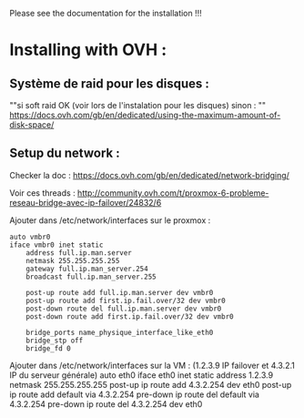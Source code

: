 Please see the documentation for the installation !!!


# Installing with OVH :

## Système de raid pour les disques : 

""si soft raid OK (voir lors de l'instalation pour les disques) sinon : ""
https://docs.ovh.com/gb/en/dedicated/using-the-maximum-amount-of-disk-space/

## Setup du network :

Checker la doc : https://docs.ovh.com/gb/en/dedicated/network-bridging/

Voir ces threads : http://community.ovh.com/t/proxmox-6-probleme-reseau-bridge-avec-ip-failover/24832/6


Ajouter dans /etc/network/interfaces sur le proxmox :

    auto vmbr0
    iface vmbr0 inet static
        address full.ip.man.server
        netmask 255.255.255.255
        gateway full.ip.man_server.254
        broadcast full.ip.man_server.255

        post-up route add full.ip.man.server dev vmbr0
        post-up route add first.ip.fail.over/32 dev vmbr0
        post-down route del full.ip.man.server dev vmbr0
        post-down route add first.ip.fail.over/32 dev vmbr0

        bridge_ports name_physique_interface_like_eth0
        bridge_stp off
        bridge_fd 0


Ajouter dans /etc/network/interfaces sur la VM : (1.2.3.9 IP failover et 4.3.2.1 IP du serveur générale)
    auto eth0
    iface eth0 inet static
       address 1.2.3.9
       netmask 255.255.255.255
       post-up ip route add 4.3.2.254 dev eth0
       post-up ip route add default via 4.3.2.254
       pre-down ip route del default via 4.3.2.254
       pre-down ip route del 4.3.2.254 dev eth0
